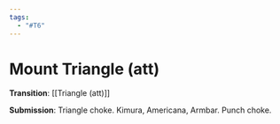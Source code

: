 ```yaml
---
tags:
  - "#T6"
---
```


# Mount Triangle (att)

**Transition**:
[[Triangle (att)]]

**Submission**:
Triangle choke.
Kimura, Americana, Armbar.
Punch choke.

